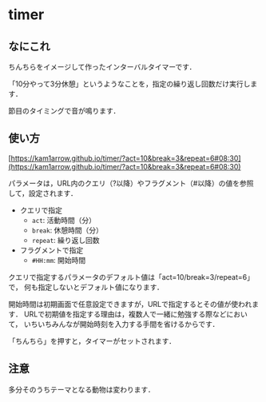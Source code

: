 # timer

## なにこれ
ちんちらをイメージして作ったインターバルタイマーです．

「10分やって3分休憩」というようなことを，指定の繰り返し回数だけ実行します．

節目のタイミングで音が鳴ります．

## 使い方

[https://kam1arrow.github.io/timer/?act=10&break=3&repeat=6#08:30](https://kam1arrow.github.io/timer/?act=10&break=3&repeat=6#08:30)

パラメータは，URL内のクエリ（?以降）やフラグメント（#以降）の値を参照して，設定されます．

- クエリで指定
  - `act`: 活動時間（分）
  - `break`: 休憩時間（分）
  - `repeat`: 繰り返し回数
- フラグメントで指定
  - `#HH:mm`: 開始時間

クエリで指定するパラメータのデフォルト値は「act=10/break=3/repeat=6」で，
何も指定しないとデフォルト値になります．
 
開始時間は初期画面で任意設定できますが，URLで指定するとその値が使われます．
URLで初期値を指定する理由は，複数人で一緒に勉強する際などにおいて，
いちいちみんなが開始時刻を入力する手間を省けるからです．

「ちんちら」を押すと，タイマーがセットされます．

## 注意

多分そのうちテーマとなる動物は変わります．
